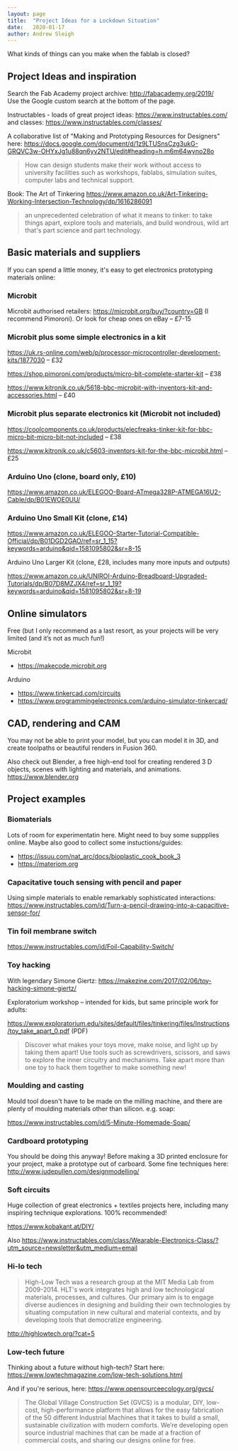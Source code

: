 ```yaml
---
layout: page
title:  "Project Ideas for a Lockdown Situation"
date:   2020-01-17
author: Andrew Sleigh
---
```


What kinds of things can you make when the fablab is closed?

<!--more-->


## Project Ideas and inspiration

Search the Fab Academy project archive: <http://fabacademy.org/2019/>  
Use the Google custom search at the bottom of the page.

Instructables - loads of great project ideas: <https://www.instructables.com/> and classes: <https://www.instructables.com/classes/>

A collaborative list of "Making and Prototyping Resources for Designers" here: <https://docs.google.com/document/d/1z9LTUSnsCzg3ukG-GRQVC3w-OHYxJg1u88qn6yv2NTU/edit#heading=h.m6m64wyno28o>

> How can design students make their work without access to university facilities such as workshops, fablabs, simulation suites, computer labs and technical support.

Book: The Art of Tinkering <https://www.amazon.co.uk/Art-Tinkering-Working-Intersection-Technology/dp/1616286091>
> an unprecedented celebration of what it means to tinker: to take things apart, explore tools and materials, and build wondrous, wild art that's part science and part technology.


## Basic materials and suppliers

If you can spend a little money, it's easy to get electronics prototyping materials online:


### Microbit
Microbit authorised retailers: <https://microbit.org/buy/?country=GB> (I recommend Pimoroni). Or look for cheap ones on eBay – £7-15

### Microbit plus some simple electronics in a kit
<https://uk.rs-online.com/web/p/processor-microcontroller-development-kits/1877030> – £32

<https://shop.pimoroni.com/products/micro-bit-complete-starter-kit> – £38

<https://www.kitronik.co.uk/5618-bbc-microbit-with-inventors-kit-and-accessories.html> – £40

### Microbit plus separate electronics kit (Microbit not included)
<https://coolcomponents.co.uk/products/elecfreaks-tinker-kit-for-bbc-micro-bit-micro-bit-not-included> – £38

<https://www.kitronik.co.uk/c5603-inventors-kit-for-the-bbc-microbit.html> – £25


### Arduino Uno (clone, board only, £10) 
<https://www.amazon.co.uk/ELEGOO-Board-ATmega328P-ATMEGA16U2-Cable/dp/B01EWOE0UU/>

### Arduino Uno Small Kit (clone, £14) 
<https://www.amazon.co.uk/ELEGOO-Starter-Tutorial-Compatible-Official/dp/B01DGD2GAO/ref=sr_1_15?keywords=arduino&qid=1581095802&sr=8-15>

Arduino Uno Larger Kit (clone, £28, includes many more inputs and outputs)

<https://www.amazon.co.uk/UNIROI-Arduino-Breadboard-Upgraded-Tutorials/dp/B07D8MZJX4/ref=sr_1_19?keywords=arduino&qid=1581095802&sr=8-19>


## Online simulators

Free (but I only recommend as a last resort, as your projects will be very limited (and it’s not as much fun!)

Microbit
* <https://makecode.microbit.org>

Arduino

* <https://www.tinkercad.com/circuits>
* <https://www.programmingelectronics.com/arduino-simulator-tinkercad/>


## CAD, rendering and CAM

You may not be able to print your model, but you can model it in 3D, and create toolpaths or beautiful renders in Fusion 360.

Also check out Blender, a free high-end tool for creating rendered 3 D objects, scenes with lighting and materials, and animations. <https://www.blender.org>


## Project examples


### Biomaterials
Lots of room for experimentatin here. Might need to buy some suppplies online. Maybe also good to collect some instuctions/guides:

* https://issuu.com/nat_arc/docs/bioplastic_cook_book_3
* https://materiom.org


### Capacitative touch sensing with pencil and paper
Using simple materials to enable remarkably sophisticated interactions:  <https://www.instructables.com/id/Turn-a-pencil-drawing-into-a-capacitive-sensor-for/>

### Tin foil membrane switch
<https://www.instructables.com/id/Foil-Capability-Switch/>

### Toy hacking
With legendary Simone Giertz: 
<https://makezine.com/2017/02/06/toy-hacking-simone-giertz/>


Exploratorium workshop – intended for kids, but same principle work for adults:

<https://www.exploratorium.edu/sites/default/files/tinkering/files/Instructions/toy_take_apart_0.pdf> (PDF)

> Discover what makes your toys move, make noise, and light up by taking them apart! Use tools such as screwdrivers, scissors, and saws to explore the inner circuitry and mechanisms. Take apart more than one toy to hack them together to make something new!


### Moulding and casting

Mould tool doesn't have to be made on the milling machine, and there are plenty of moulding materials other than silicon. e.g. soap:

<https://www.instructables.com/id/5-Minute-Homemade-Soap/>


### Cardboard prototyping
You should be doing this anyway! Before making a 3D printed enclosure for your project, make a prototype out of carboard. Some fine techniques here: <http://www.judepullen.com/designmodelling/>

### Soft circuits
Huge collection of great electronics + textiles projects here, including many inspiring technique explorations. 100% recommended! 

<https://www.kobakant.at/DIY/>

Also https://www.instructables.com/class/Wearable-Electronics-Class/?utm_source=newsletter&utm_medium=email


### Hi-lo tech
> High-Low Tech was a research group at the MIT Media Lab from 2009-2014. HLT's work integrates high and low technological materials, processes, and cultures. Our primary aim is to engage diverse audiences in designing and building their own technologies by situating computation in new cultural and material contexts, and by developing tools that democratize engineering. 

<http://highlowtech.org/?cat=5>


### Low-tech future

Thinking about a future without high-tech? Start here:
<https://www.lowtechmagazine.com/low-tech-solutions.html>

And if you're serious, here: <https://www.opensourceecology.org/gvcs/>
> The Global Village Construction Set (GVCS) is a modular, DIY, low-cost, high-performance platform that allows for the easy fabrication of the 50 different Industrial Machines that it takes to build a small, sustainable civilization with modern comforts. We’re developing open source industrial machines that can be made at a fraction of commercial costs, and sharing our designs online for free.